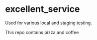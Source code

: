 # excellent_service

Used for various local and staging testing.

This repo contains pizza and coffee
